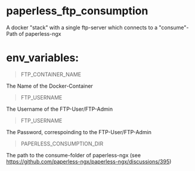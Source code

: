 # paperless_ftp_consumption
A docker "stack" with a single ftp-server which connects to a "consume"-Path of paperless-ngx

# env_variables:

> FTP_CONTAINER_NAME

The Name of the Docker-Container

> FTP_USERNAME

The Username of the FTP-User/FTP-Admin

> FTP_USERNAME

The Password, correspoinding to the FTP-User/FTP-Admin

> PAPERLESS_CONSUMPTION_DIR

The path to the consume-folder of paperless-ngx (see https://github.com/paperless-ngx/paperless-ngx/discussions/395)
